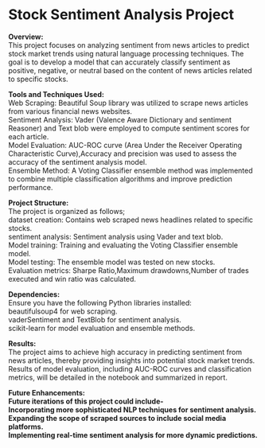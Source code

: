 <h1>Stock Sentiment Analysis Project</h1>

<b>Overview:</b><br>
This project focuses on analyzing sentiment from news articles to predict stock market trends using natural language processing techniques. The goal is to develop a model that can accurately classify sentiment as positive, negative, or neutral based on the content of news articles related to specific stocks.<br>

<b>Tools and Techniques Used:</b><br>
Web Scraping: Beautiful Soup library was utilized to scrape news articles from various financial news websites.<br>
Sentiment Analysis: Vader (Valence Aware Dictionary and sentiment Reasoner) and Text blob were employed to compute sentiment scores for each article.<br>
Model Evaluation: AUC-ROC curve (Area Under the Receiver Operating Characteristic Curve),Accuracy and precision was used to assess the accuracy of the sentiment analysis model.<br>
Ensemble Method: A Voting Classifier ensemble method was implemented to combine multiple classification algorithms and improve prediction performance.<br>

<b>Project Structure:</b><br>
The project is organized as follows;<br>
dataset creation: Contains web scraped news headlines related to specific stocks.<br>
sentiment analysis: Sentiment analysis using Vader and text blob.<br>
Model training: Training and evaluating the Voting Classifier ensemble model.<br>
Model testing:  The ensemble model was tested on new stocks.<br>
Evaluation metrics: Sharpe Ratio,Maximum drawdowns,Number of trades executed and win ratio was calculated.<br>

<b>Dependencies:</b><br>
Ensure you have the following Python libraries installed:<br>
beautifulsoup4 for web scraping.<br>
vaderSentiment and TextBlob for sentiment analysis.<br>
scikit-learn for model evaluation and ensemble methods.<br>


<b>Results:</b><br>
The project aims to achieve high accuracy in predicting sentiment from news articles, thereby providing insights into potential stock market trends. Results of model evaluation, including AUC-ROC curves and classification metrics, will be detailed in the notebook and summarized in report.<br>

<b>Future Enhancements:<b><br>
Future iterations of this project could include-<br>
Incorporating more sophisticated NLP techniques for sentiment analysis.<br>
Expanding the scope of scraped sources to include social media platforms.<br>
Implementing real-time sentiment analysis for more dynamic predictions.<br>

